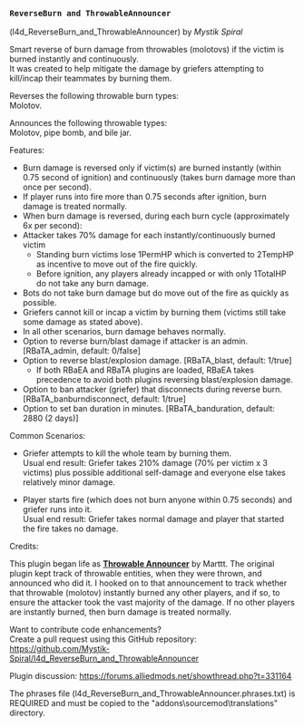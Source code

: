 ### `ReverseBurn and ThrowableAnnouncer`
(l4d_ReverseBurn_and_ThrowableAnnouncer) by *_Mystik Spiral_*  
  
Smart reverse of burn damage from throwables (molotovs) if the victim is burned instantly and continuously.  
It was created to help mitigate the damage by griefers attempting to kill/incap their teammates by burning them.  
  
Reverses the following throwable burn types:  
Molotov.  
  
Announces the following throwable types:  
Molotov, pipe bomb, and bile jar.  
  
  
Features:  
  
- Burn damage is reversed only if victim(s) are burned instantly (within 0.75 second of ignition) and continuously (takes burn damage more than once per second).  
- If player runs into fire more than 0.75 seconds after ignition, burn damage is treated normally.  
- When burn damage is reversed, during each burn cycle (approximately 6x per second):  
- Attacker takes 70% damage for each instantly/continuously burned victim  
  - Standing burn victims lose 1PermHP which is converted to 2TempHP as incentive to move out of the fire quickly.  
  - Before ignition, any players already incapped or with only 1TotalHP do not take any burn damage.  
- Bots do not take burn damage but do move out of the fire as quickly as possible.  
- Griefers cannot kill or incap a victim by burning them (victims still take some damage as stated above).  
- In all other scenarios, burn damage behaves normally.  
- Option to reverse burn/blast damage if attacker is an admin.  [RBaTA_admin, default: 0/false]  
- Option to reverse blast/explosion damage.  [RBaTA_blast, default: 1/true]  
  - If both RBaEA and RBaTA plugins are loaded, RBaEA takes precedence to avoid both plugins reversing blast/explosion damage.  
- Option to ban attacker (griefer) that disconnects during reverse burn. [RBaTA_banburndisconnect, default: 1/true]  
- Option to set ban duration in minutes. [RBaTA_banduration, default: 2880 (2 days)]  
  
  
Common Scenarios:  
  
- Griefer attempts to kill the whole team by burning them.  
Usual end result: Griefer takes 210% damage (70% per victim x 3 victims) plus possible additional self-damage and everyone else takes relatively minor damage.  
  
- Player starts fire (which does not burn anyone within 0.75 seconds) and griefer runs into it.  
Usual end result: Griefer takes normal damage and player that started the fire takes no damage.  
  
  
Credits:  
  
This plugin began life as **[Throwable Announcer](https://forums.alliedmods.net/showthread.php?t=327613)** by Marttt.  The original plugin kept track of throwable entities, when they were thrown, and announced who did it. I hooked on to that announcement to track whether that throwable (molotov) instantly burned any other players, and if so, to ensure the attacker took the vast majority of the damage. If no other players are instantly burned, then burn damage is treated normally.  
  
Want to contribute code enhancements?  
Create a pull request using this GitHub repository:  
https://github.com/Mystik-Spiral/l4d_ReverseBurn_and_ThrowableAnnouncer  
  
Plugin discussion: https://forums.alliedmods.net/showthread.php?t=331164  
  
The phrases file (l4d_ReverseBurn_and_ThrowableAnnouncer.phrases.txt) is REQUIRED and must be copied to the "addons\sourcemod\translations" directory.  
